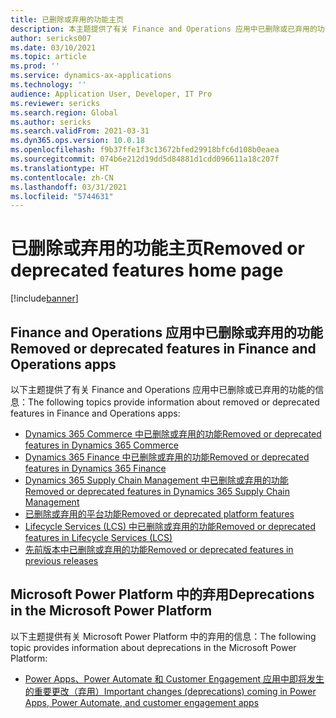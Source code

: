 ```yaml
---
title: 已删除或弃用的功能主页
description: 本主题提供了有关 Finance and Operations 应用中已删除或已弃用的功能的帮助主题列表。
author: sericks007
ms.date: 03/10/2021
ms.topic: article
ms.prod: ''
ms.service: dynamics-ax-applications
ms.technology: ''
audience: Application User, Developer, IT Pro
ms.reviewer: sericks
ms.search.region: Global
ms.author: sericks
ms.search.validFrom: 2021-03-31
ms.dyn365.ops.version: 10.0.18
ms.openlocfilehash: f9b37ffe1f3c13672bfed29918bfc6d108b0eaea
ms.sourcegitcommit: 074b6e212d19dd5d84881d1cdd096611a18c207f
ms.translationtype: HT
ms.contentlocale: zh-CN
ms.lasthandoff: 03/31/2021
ms.locfileid: "5744631"
---
```

# <a name="removed-or-deprecated-features-home-page"></a><span data-ttu-id="c68fe-103">已删除或弃用的功能主页</span><span class="sxs-lookup"><span data-stu-id="c68fe-103">Removed or deprecated features home page</span></span>

[!include[banner](../includes/banner.md)]

## <a name="removed-or-deprecated-features-in-finance-and-operations-apps"></a><span data-ttu-id="c68fe-104">Finance and Operations 应用中已删除或弃用的功能</span><span class="sxs-lookup"><span data-stu-id="c68fe-104">Removed or deprecated features in Finance and Operations apps</span></span>
<span data-ttu-id="c68fe-105">以下主题提供了有关 Finance and Operations 应用中已删除或已弃用的功能的信息：</span><span class="sxs-lookup"><span data-stu-id="c68fe-105">The following topics provide information about removed or deprecated features in Finance and Operations apps:</span></span>

- [<span data-ttu-id="c68fe-106">Dynamics 365 Commerce 中已删除或弃用的功能</span><span class="sxs-lookup"><span data-stu-id="c68fe-106">Removed or deprecated features in Dynamics 365 Commerce</span></span>](../../../commerce/get-started/removed-deprecated-features-commerce.md)
- [<span data-ttu-id="c68fe-107">Dynamics 365 Finance 中已删除或弃用的功能</span><span class="sxs-lookup"><span data-stu-id="c68fe-107">Removed or deprecated features in Dynamics 365 Finance</span></span>](../../../finance/get-started/removed-deprecated-features-finance.md)
- [<span data-ttu-id="c68fe-108">Dynamics 365 Supply Chain Management 中已删除或弃用的功能</span><span class="sxs-lookup"><span data-stu-id="c68fe-108">Removed or deprecated features in Dynamics 365 Supply Chain Management</span></span>](../../../supply-chain/get-started/removed-deprecated-features-scm-updates.md)
- [<span data-ttu-id="c68fe-109">已删除或弃用的平台功能</span><span class="sxs-lookup"><span data-stu-id="c68fe-109">Removed or deprecated platform features</span></span>](../../dev-itpro/get-started/removed-deprecated-features-platform-updates.md)
- [<span data-ttu-id="c68fe-110">Lifecycle Services (LCS) 中已删除或弃用的功能</span><span class="sxs-lookup"><span data-stu-id="c68fe-110">Removed or deprecated features in Lifecycle Services (LCS)</span></span>](../../dev-itpro/lifecycle-services/removed-deprecated-features.md)
- [<span data-ttu-id="c68fe-111">先前版本中已删除或弃用的功能</span><span class="sxs-lookup"><span data-stu-id="c68fe-111">Removed or deprecated features in previous releases</span></span>](../../dev-itpro/migration-upgrade/deprecated-features.md)

## <a name="deprecations-in-the-microsoft-power-platform"></a><span data-ttu-id="c68fe-112">Microsoft Power Platform 中的弃用</span><span class="sxs-lookup"><span data-stu-id="c68fe-112">Deprecations in the Microsoft Power Platform</span></span>
<span data-ttu-id="c68fe-113">以下主题提供有关 Microsoft Power Platform 中的弃用的信息：</span><span class="sxs-lookup"><span data-stu-id="c68fe-113">The following topic provides information about deprecations in the Microsoft Power Platform:</span></span>

- [<span data-ttu-id="c68fe-114">Power Apps、Power Automate 和 Customer Engagement 应用中即将发生的重要更改（弃用）</span><span class="sxs-lookup"><span data-stu-id="c68fe-114">Important changes (deprecations) coming in Power Apps, Power Automate, and customer engagement apps</span></span>](https://docs.microsoft.com/power-platform/important-changes-coming)


